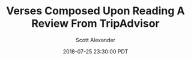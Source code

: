 ---
layout: podcast
title: "Verses Composed Upon Reading A Review From TripAdvisor"
author: Scott Alexander
description: https://slatestarcodex.com/2018/07/25/verses-composed-upon-reading-a-review-from-tripadvisor/
date: 2018-07-25 23:30:00 PDT
length: 43242
duration: 11
guid: verses-composed-upon-reading-a-review-from-tripadvisor
---